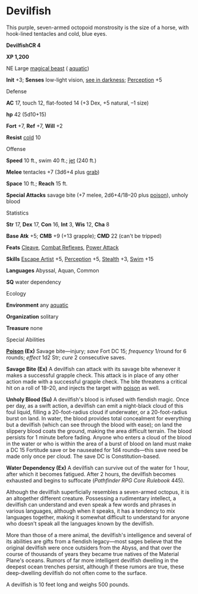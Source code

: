 # Devilfish

This purple, seven-armed octopoid monstrosity is the size of a horse, with hook-lined tentacles and cold, blue eyes.

**DevilfishCR 4**

**XP 1,200**

NE Large [magical beast](/pathfinderRPG/prd/monsters/creatureTypes.html#_magical-beast) ( [aquatic](/pathfinderRPG/prd/monsters/creatureTypes.html#_aquatic-subtype))

**Init** +3; **Senses** low-light vision, [see in darkness](/pathfinderRPG/prd/monsters/universalMonsterRules.html#_see-in-darkness); [Perception](/pathfinderRPG/prd/additionalMonsters/../skills/perception.html#_perception) +5

Defense

**AC** 17, touch 12, flat-footed 14 (+3 Dex, +5 natural, –1 size)

**hp** 42 (5d10+15)

**Fort** +7, **Ref** +7, **Will** +2

**Resist** [cold](/pathfinderRPG/prd/monsters/creatureTypes.html#_cold-subtype) 10

Offense

**Speed** 10 ft., swim 40 ft.; [jet](/pathfinderRPG/prd/monsters/universalMonsterRules.html#_jet) (240 ft.)

**Melee** tentacles +7 (3d6+4 plus [grab](/pathfinderRPG/prd/monsters/universalMonsterRules.html#_grab))

**Space** 10 ft.; **Reach** 15 ft.

**Special Attacks** savage bite (+7 melee, 2d6+4/18–20 plus [poison](/pathfinderRPG/prd/monsters/universalMonsterRules.html#_poison-(ex-or-su))), unholy blood

Statistics

**Str** 17, **Dex** 17, **Con** 16, **Int** 3, **Wis** 12, **Cha** 8

**Base Atk** +5; **CMB** +9 (+13 grapple); **CMD** 22 (can't be tripped)

**Feats** [Cleave](/pathfinderRPG/prd/additionalMonsters/../feats.html#_cleave), [Combat Reflexes](/pathfinderRPG/prd/additionalMonsters/../feats.html#_combat-reflexes), [Power Attack](/pathfinderRPG/prd/additionalMonsters/../feats.html#_power-attack)

**Skills** [Escape Artist](/pathfinderRPG/prd/additionalMonsters/../skills/escapeArtist.html#_escape-artist) +5, [Perception](/pathfinderRPG/prd/additionalMonsters/../skills/perception.html#_perception) +5, [Stealth](/pathfinderRPG/prd/additionalMonsters/../skills/stealth.html#_stealth) +3, [Swim](/pathfinderRPG/prd/additionalMonsters/../skills/swim.html#_swim) +15

**Languages** Abyssal, Aquan, Common

**SQ** water dependency

Ecology

**Environment** any [aquatic](/pathfinderRPG/prd/monsters/creatureTypes.html#_aquatic-subtype)

**Organization** solitary

**Treasure** none

Special Abilities

**[Poison](/pathfinderRPG/prd/monsters/universalMonsterRules.html#_poison-(ex-or-su)) (Ex)** Savage bite—injury; _save_ Fort DC 15; _frequency_ 1/round for 6 rounds; _effect_ 1d2 Str; _cure_ 2 consecutive saves.

**Savage Bite (Ex)** A devilfish can attack with its savage bite whenever it makes a successful grapple check. This attack is in place of any other action made with a successful grapple check. The bite threatens a critical hit on a roll of 18–20, and injects the target with [poison](/pathfinderRPG/prd/monsters/universalMonsterRules.html#_poison-(ex-or-su)) as well.

**Unholy Blood (Su)** A devilfish's blood is infused with fiendish magic. Once per day, as a swift action, a devilfish can emit a night-black cloud of this foul liquid, filling a 20-foot-radius cloud if underwater, or a 20-foot-radius burst on land. In water, the blood provides total concealment for everything but a devilfish (which can see through the blood with ease); on land the slippery blood coats the ground, making the area difficult terrain. The blood persists for 1 minute before fading. Anyone who enters a cloud of the blood in the water or who is within the area of a burst of blood on land must make a DC 15 Fortitude save or be nauseated for 1d4 rounds—this save need be made only once per cloud. The save DC is Constitution-based.

**Water Dependency (Ex)** A devilfish can survive out of the water for 1 hour, after which it becomes fatigued. After 2 hours, the devilfish becomes exhausted and begins to suffocate (_Pathfinder RPG Core Rulebook_ 445).

Although the devilfish superficially resembles a seven-armed octopus, it is an altogether different creature. Possessing a rudimentary intellect, a devilfish can understand and even speak a few words and phrases in various languages, although when it speaks, it has a tendency to mix languages together, making it somewhat difficult to understand for anyone who doesn't speak all the languages known by the devilfish.

More than those of a mere animal, the devilfish's intelligence and several of its abilities are gifts from a fiendish legacy—most sages believe that the original devilfish were once outsiders from the Abyss, and that over the course of thousands of years they became true natives of the Material Plane's oceans. Rumors of far more intelligent devilfish dwelling in the deepest ocean trenches persist, although if these rumors are true, these deep-dwelling devilfish do not often come to the surface.

A devilfish is 10 feet long and weighs 500 pounds.

